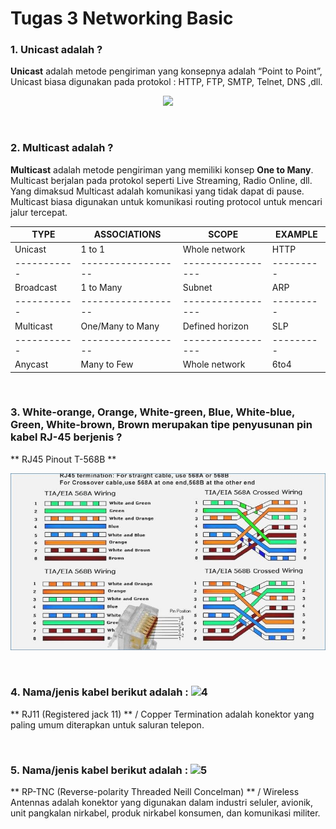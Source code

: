 # Tugas 3 Networking Basic

### 1. Unicast adalah ?
**Unicast** adalah metode pengiriman yang konsepnya adalah “Point to Point”, Unicast biasa digunakan pada protokol : HTTP, FTP, SMTP, Telnet, DNS ,dll.

<p align="center"><img src="images/unicast-broadcast-multicast.jpg alt="unicast-broadcast-multicast" width="650"/></div></p>

<br>

### 2. Multicast adalah ?
**Multicast** adalah metode pengiriman yang memiliki konsep **One to Many**. Multicast berjalan pada protokol seperti Live Streaming, Radio Online, dll. Yang dimaksud Multicast adalah komunikasi yang tidak dapat di pause. Multicast biasa digunakan untuk komunikasi routing protocol untuk mencari jalur tercepat.

| TYPE      | ASSOCIATIONS     | SCOPE           | EXAMPLE |
|-----------|------------------|-----------------|---------|
| Unicast   | 1 to 1           | Whole network   | HTTP    | 
|-----------|------------------|-----------------|---------|
| Broadcast | 1 to Many        | Subnet          | ARP     |
|-----------|------------------|-----------------|---------|
| Multicast | One/Many to Many | Defined horizon | SLP     |
|-----------|------------------|-----------------|---------|
| Anycast   | Many to Few      | Whole network   | 6to4    |

<br>

### 3. White-orange, Orange, White-green, Blue, White-blue, Green, White-brown, Brown merupakan tipe penyusunan pin kabel RJ-45 berjenis ?
** RJ45 Pinout T-568B **

<p align="center"><img src="images/rj45.jpg" alt="RJ-45" width="650"/></div></p>

<br>

### 4. Nama/jenis kabel berikut adalah : ![4](https://lh3.googleusercontent.com/1Y_mFpjZMy0oi5X5nKgE1NU6TYme0Uz-BXoC1oQ5BETqTQl3h0plXraYwq1EPkcDvzwJ_gCzkv0xDcJV_Sk4is4alH_HSCk1i9KTaruesGocRrAbxZN2pTEWz9Zor06-JKCklmmm)
** RJ11 (Registered jack 11) ** / Copper Termination adalah konektor yang paling umum diterapkan untuk saluran telepon.

<br>

### 5. Nama/jenis kabel berikut adalah : ![5](https://lh6.googleusercontent.com/9wpgfqMGdHbzW2dZ0AHsH9fCUHO12N-jx98C9Xd-hFPNMUhYIHxHOqLQNLJY6zx2t02GIawY-3PqNK1ftkRnL9WJ3LQzDxMiM8fL31gDAmcHK_lbMU_tq1eX3tW-pZMhPp7Fw0qN)
** RP-TNC (Reverse-polarity Threaded Neill Concelman) ** / Wireless Antennas adalah konektor yang digunakan dalam industri seluler, avionik, unit pangkalan nirkabel, produk nirkabel konsumen, dan komunikasi militer.
